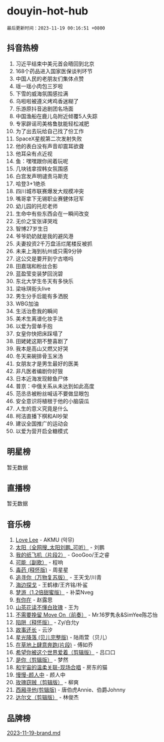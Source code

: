 # douyin-hot-hub

`最后更新时间：2023-11-19 00:16:51 +0800`

## 抖音热榜

1. 习近平结束中美元首会晤回到北京
1. 168个药品进入国家医保谈判环节
1. 中国人民的老朋友们集体点赞
1. 瑶一瑶小肉包三岁啦
1. 下雪的威海氛围感拉满
1. 乌啦啦被遵义烤鸡香迷糊了
1. 乐游原抖音追剧团名场面
1. 中国渔船在鹿儿岛附近倾覆5人失踪
1. 专家辟谣司美格鲁肽能轻松减肥
1. 为了出去玩给自己找了份工作
1. SpaceX星舰第二次发射失败
1. 他的表白没有声音却震耳欲聋
1. 他耳朵有点近视
1. 鱼：嘿嘿跟你闹着玩呢
1. 几块钱拿捏韩女氛围感
1. 白宫发声明谴责马斯克
1. 哈登3+1绝杀
1. 四川城市联赛爆发大规模冲突
1. 嘴哥拿下无锡职业赛健体冠军
1. 幼儿园的托尼老师
1. 生命中有些东西会在一瞬间改变
1. 无价之宝张译哭戏
1. 智博27岁生日
1. 爷爷奶奶就是我的避风港
1. 夫妻投资2千万盘活烂尾楼反被抓
1. 未来上海到杭州或只需9分钟
1. 这公交是要开到宁古塔吗
1. 田嘉瑞和粉丝合影
1. 蓝盈莹变装梦回浣碧
1. 东北大学生冬天有多快乐
1. 梁咏琪街头live
1. 男生分手后能有多洒脱
1. WBG加油
1. 生活治愈我的瞬间
1. 美术生离谱化妆手法
1. 以爱为营单手抱
1. 女皇你快把床踩塌了
1. 田姥姥这期不整喜剧了
1. 我本是高山又燃又好哭
1. 冬天来碗排骨玉米汤
1. 女朋友才是男生最好的医美
1. 非凡医者编剧你好狠
1. 日本近海发现鲸鱼尸体
1. 普京：中俄关系从未达到如此高度
1. 范丞丞被粉丝喊话不要做显眼包
1. 安全意识将植根于他的小脑袋瓜
1. 人生的意义究竟是什么
1. 柯洁直播下棋和AI吵架
1. 建议全国推广的运动会
1. 以爱为营开启全糖模式

## 明星榜

暂无数据

## 直播榜

暂无数据

## 音乐榜

1. [Love Lee](https://sf3-cdn-tos.douyinstatic.com/obj/tos-cn-ve-2774/o05GbkJGbCBTdDnMtB0fwOYgkeZp23vrWQDQBS) - AKMU (악뮤)
1. [太阳（全网搜_太阳刘鹏_可听）](https://sf6-cdn-tos.douyinstatic.com/obj/tos-cn-ve-2774/ogWbyIQnlBFImVbeDocRdCIYtBHlbJXgfZMvgz) - 刘鹏
1. [我的纸飞机（片段2）](https://sf6-cdn-tos.douyinstatic.com/obj/tos-cn-ve-2774/oM2ZrKcg2CD5AeRB2gkeXOFB1IxAGJdZPazYHf) - GooGoo/王之睿
1. [可能（副歌）](https://sf6-cdn-tos.douyinstatic.com/obj/tos-cn-ve-2774/cde1731888894259b333569393c2fb51) - 程响
1. [毒药 (释怀版)](https://sf3-cdn-tos.douyinstatic.com/obj/tos-cn-ve-2774/oYILMEAzspdZBIzy4frJNB8ZHPHWAhiwowd4Ad) - 周星星
1. [追寻你（万物复苏版）](https://sf6-cdn-tos.douyinstatic.com/obj/tos-cn-ve-2774/oYeAZJsbjIDit9APmBg8u6uDUQnHmoCf3gbo74) - 王天戈/川青
1. [海边探戈](https://sf3-cdn-tos.douyinstatic.com/obj/tos-cn-ve-2774/os9gE0VQCGqt6VQkZDyBBYvfSDY0QFe3vVmubn) - 王鹤棣/王齐铭/朴鲨
1. [梦游（1.2倍甜蜜版）](https://sf3-cdn-tos.douyinstatic.com/obj/tos-cn-ve-2774/o4gyAUm8hwufoEABmwVIiQtHsFuGzAEEWtNMzo) - 补菜Nveg
1. [有你在](https://sf6-cdn-tos.douyinstatic.com/obj/tos-cn-ve-2774/o8zImmNsI8B0yfAW5FKAB1oBhkMAlIrwsZEi1V) - 赵露思
1. [山茶花读不懂白玫瑰](https://sf3-cdn-tos.douyinstatic.com/obj/tos-cn-ve-2774/osfn8B7DktrRHEPJgPCfDbw7QDQEkwC16BxZg9) - 王为
1. [不需要挽留 Move On（前奏）](https://sf3-cdn-tos.douyinstatic.com/obj/tos-cn-ve-2774/ooCBhgCCkF4nExzQL9WZSUbitfA8IsDkgQIYhe) - Mr.16罗隽永&SimYee陈芯怡
1. [陷阱（释怀版）](https://sf6-cdn-tos.douyinstatic.com/obj/tos-cn-ve-2774/oE8C21LeZrzKLDFfQYgMzx4GAIHageG5IzayY7) - Zy/白允y
1. [故事还长](https://sf6-cdn-tos.douyinstatic.com/obj/tos-cn-ve-2774/30a26758c8594f0ab81ac675c33ee2c5) - 云汐
1. [星光降落 (贝儿完整版)](https://sf3-cdn-tos.douyinstatic.com/obj/tos-cn-ve-2774/okwB9hAwyAtsFFkFBzAX1hOOfQuIoMNs0W2Mwr) - 陆雨萱（贝儿）
1. [在草地上肆意奔跑(片段)](https://sf3-cdn-tos.douyinstatic.com/obj/tos-cn-ve-2774/8831d494742f45dabdfa8adb8b817259) - 傅如乔
1. [希望你被这个世界爱着（剪辑版）](https://sf3-cdn-tos.douyinstatic.com/obj/tos-cn-ve-2774/oo4H3BfEygN7l7bQaMBOZHCQ1eI4FqtED5skQ2) - 吕口口
1. [是你（剪辑版）](https://sf3-cdn-tos.douyinstatic.com/obj/tos-cn-ve-2774/46019dae783c4c969944217fe1cfafc4) - 梦然
1. [和宇宙的温柔关联-现场合唱](https://sf6-cdn-tos.douyinstatic.com/obj/tos-cn-ve-2774/o0hONGDYQBgk0e5bqDeQOonVmncA6tC2nBwZLT) - 房东的猫
1. [慢慢-颜人中](https://sf6-cdn-tos.douyinstatic.com/obj/tos-cn-ve-2774/ocjHNfBXdBxQNC8ZGAeoLMFTUgtBg8bkExunDC) - 颜人中
1. [玫瑰窃贼（剪辑版）](https://sf3-cdn-tos.douyinstatic.com/obj/tos-cn-ve-2774/oMqAsB3ixIhSWqAJOAwf3a0hU2zKJLBolQtFlI) - 柳爽
1. [西厢寻他(剪辑版)](https://sf6-cdn-tos.douyinstatic.com/obj/tos-cn-ve-2774/oUsAVfAQKlRNxEv5qxvIB8o5qmIWUcXbzJKJhw) - 唐伯虎Annie、伯爵Johnny
1. [达尔文（剪辑版）](https://sf6-cdn-tos.douyinstatic.com/obj/tos-cn-ve-2774/oQuPQQmEgnCeZsgKQ78VBZjNVtegzBGpoSbQPD) - 林俊杰

## 品牌榜

[2023-11-19-brand.md](2023-11-19-brand.md)
